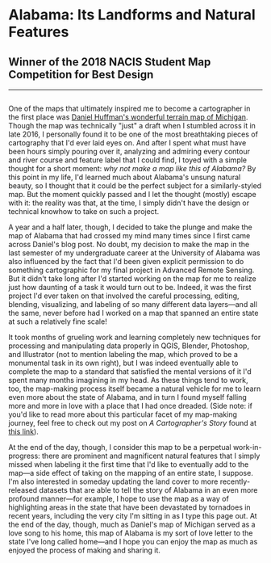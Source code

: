 # Alabama: Its Landforms and Natural Features

## Winner of the 2018 NACIS Student Map Competition for Best Design
---

<a href="../../img/alabama.jpg"><img class="feature_full" src="../../img/alabama.jpg" alt=""></a>

One of the maps that ultimately inspired me to become a cartographer in the first place was [Daniel Huffman's wonderful terrain map of Michigan](https://somethingaboutmaps.wordpress.com/2016/10/03/terrain-in-photoshop/). Though the map was technically "just" a draft when I stumbled across it in late 2016, I personally found it to be one of the most breathtaking pieces of cartography that I'd ever laid eyes on. And after I spent what must have been hours simply pouring over it, analyzing and admiring every contour and river course and feature label that I could find, I toyed with a simple thought for a short moment: *why not make a map like this of Alabama?* By this point in my life, I'd learned much about Alabama's unsung natural beauty, so I thought that it could be the perfect subject for a similarly-styled map. But the moment quickly passed and I let the thought (mostly) escape with it: the reality was that, at the time, I simply didn't have the design or technical knowhow to take on such a project.

A year and a half later, though, I decided to take the plunge and make the map of Alabama that had crossed my mind many times since I first came across Daniel's blog post. No doubt, my decision to make the map in the last semester of my undergraduate career at the University of Alabama was also influenced by the fact that I'd been given explicit permission to do something cartographic for my final project in Advanced Remote Sensing. But it didn't take long after I'd started working on the map for me to realize just how daunting of a task it would turn out to be. Indeed, it was the first project I'd ever taken on that involved the careful processing, editing, blending, visualizing, and labeling of so many different data layers—and all the same, never before had I worked on a map that spanned an entire state at such a relatively fine scale!

It took months of grueling work and learning completely new techniques for processing and manipulating data properly in QGIS, Blender, Photoshop, and Illustrator (not to mention labeling the map, which proved to be a monumental task in its own right), but I was indeed eventually able to complete the map to a standard that satisfied the mental versions of it I'd spent many months imagining in my head. As these things tend to work, too, the map-making process itself became a natural vehicle for me to learn even more about the state of Alabama, and in turn I found myself falling more and more in love with a place that I had once dreaded. (Side note: if you'd like to read more about this particular facet of my map-making journey, feel free to check out my post on *A Cartographer's Story* found at [this link](https://acartographersstory.com/2019/04/01/mapping-my-way-home/)).

At the end of the day, though, I consider this map to be a perpetual work-in-progress: there are prominent and magnificent natural features that I simply missed when labeling it the first time that I'd like to eventually add to the map—a side effect of taking on the mapping of an entire state, I suppose. I'm also interested in someday updating the land cover to more recently-released datasets that are able to tell the story of Alabama in an even more profound manner—for example, I hope to use the map as a way of highlighting areas in the state that have been devastated by tornadoes in recent years, including the very city I'm sitting in as I type this page out. At the end of the day, though, much as Daniel's map of Michigan served as a love song to his home, this map of Alabama is my sort of love letter to the state I've long called home—and I hope you can enjoy the map as much as enjoyed the process of making and sharing it.
